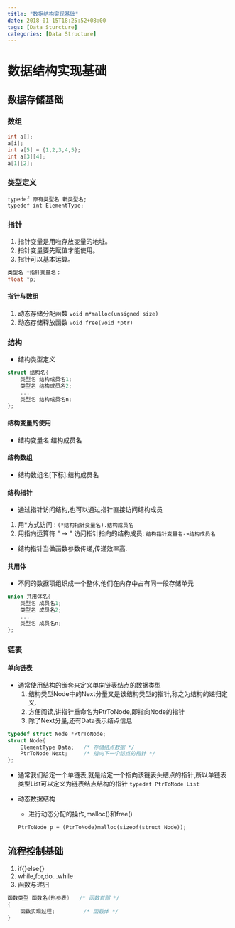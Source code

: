 ```yaml
---
title: "数据结构实现基础"
date: 2018-01-15T18:25:52+08:00  
tags: [Data Sturcture]  
categories: [Data Structure]  
---
```


# 数据结构实现基础 

## 数据存储基础  

### 数组  
```c++
int a[];
a[i];
int a[5] = {1,2,3,4,5};
int a[3][4];
a[1][2];
```

### 类型定义
```
typedef 原有类型名 新类型名;
typedef int ElementType;
```

### 指针
1. 指针变量是用啦存放变量的地址。
2. 指针变量要先赋值才能使用。
3. 指针可以基本运算。
```c++
类型名 *指针变量名；
float *p;
```

#### 指针与数组

1. 动态存储分配函数
    `void m*malloc(unsigned size)`
2. 动态存储释放函数 `void free(void *ptr)`

### 结构 
- 结构类型定义
```c++
struct 结构名{
    类型名 结构成员名1;
    类型名 结构成员名2;
    ...
    类型名 结构成员名n;
};
```
#### 结构变量的使用
- 结构变量名.结构成员名
#### 结构数组
- 结构数组名[下标].结构成员名

#### 结构指针
- 通过指针访问结构,也可以通过指针直接访问结构成员

1. 用*方式访问 : `(*结构指针变量名).结构成员名`
2. 用指向运算符 " -> " 访问指针指向的结构成员: `结构指针变量名->结构成员名`
- 结构指针当做函数参数传递,传递效率高.

#### 共用体
- 不同的数据项组织成一个整体,他们在内存中占有同一段存储单元

```c++
union 共用体名{
    类型名 成员名1;
    类型名 成员名2;
    ...
    类型名 成员名n;
};
```

### 链表 

#### 单向链表 
- 通常使用结构的嵌套来定义单向链表结点的数据类型
    1. 结构类型Node中的Next分量又是该结构类型的指针,称之为结构的递归定义.
    2. 方便阅读,讲指针重命名为PtrToNode,即指向Node的指针
    3. 除了Next分量,还有Data表示结点信息 
```c++
typedef struct Node *PtrToNode;
struct Node{
    ElementType Data;   /* 存储结点数据 */
    PtrToNode Next;     /* 指向下一个结点的指针 */
};
```
- 通常我们给定一个单链表,就是给定一个指向该链表头结点的指针,所以单链表类型List可以定义为链表结点结构的指针 `typedef PtrToNode List`
- 动态数据结构 
    - 进行动态分配的操作,malloc()和free()  
 
    `PtrToNode p = (PtrToNode)malloc(sizeof(struct Node));`


## 流程控制基础

1. if{}else{}
2. while,for,do...while
3. 函数与递归

```c++
函数类型 函数名(形参表)   /* 函数首部 */
{
    函数实现过程;         /* 函数体 */
}
```